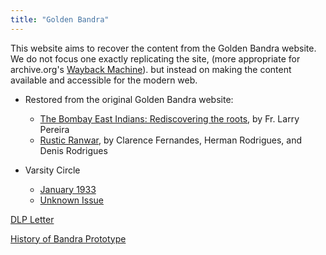 ```yaml
---
title: "Golden Bandra"
---
```


This website aims to recover the content from the Golden Bandra website.
We do not focus one exactly replicating the site,
(more appropriate for archive.org's [Wayback Machine](https://web.archive.org/web/20161021165321/http://www.goldenbandra.com/)).
but instead on making the content available and accessible for the modern web.

*   Restored from the original Golden Bandra website:

    - [The Bombay East Indians: Rediscovering the roots](./rediscovering-the-roots.html), by Fr. Larry Pereira
    - [Rustic Ranwar](./ranwar.html), by Clarence Fernandes, Herman Rodrigues, and Denis Rodrigues

*   Varsity Circle

    - [January 1933](the-varsity-circle/1933-01/)
    - [Unknown Issue](the-varsity-circle/vc-001/)

[DLP Letter](dlp-letter/)

[History of Bandra Prototype](timeline/1534-1739-portuguese-possession.html)
